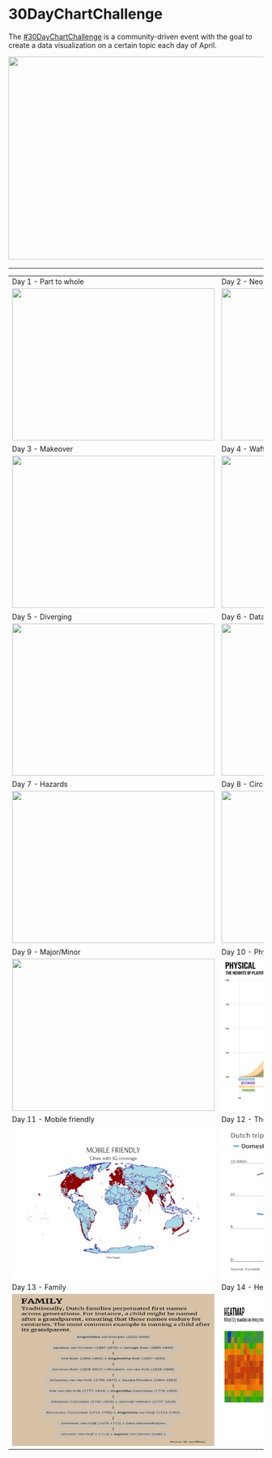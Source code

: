 # 30DayChartChallenge

The [#30DayChartChallenge](https://30daychartchallenge.org/) is a community-driven event with the goal to create a data visualization on a certain topic each day of April.

<img src="./resources/tdcc_2024.jpg" width=1000 height=400>

----

<table>
  <tr>
    <td>Day 1 - Part to whole</td>
    <td>Day 2 - Neo</td>
  </tr>
  <tr>
    <td><img src="./2024/R/01_part-to-whole.png" width=400 height=300></td>
    <td><img src="./2024/R/02_neo.png" width=400 height=300></td>
  </tr>
  <tr>
    <td>Day 3 - Makeover</td>
    <td>Day 4 - Waffle</td>
  </tr>
  <tr>
    <td><img src="./2024/R/03_makeover.png" width=400 height=300></td>
    <td><img src="./2024/R/04_waffle.png" width=400 height=300></td>
  </tr>
  <tr>
    <td>Day 5 - Diverging</td>
    <td>Day 6 - Data day: OECD</td>
  </tr>
  <tr>
    <td><img src="./2024/R/05_diverging.png" width=400 height=300></td>
    <td><img src="./2024/R/06_oecd.png" width=400 height=300></td>
  </tr>
  <tr>
    <td>Day 7 - Hazards</td>
    <td>Day 8 - Circular</td>
  </tr>
  <tr>
    <td><img src="./2024/R/07_hazards.png" width=400 height=300></td>
    <td><img src="./2024/R/08_circular.png" width=400 height=300></td>
  </tr>
  <tr>
    <td>Day 9 - Major/Minor</td>
    <td>Day 10 - Physical</td>
  </tr>
  <tr>
    <td><img src="./2024/R/09_major-minor.png" width=400 height=300></td>
    <td><img src="./2024/R/10_physical.png" width=400 height=300></td>
  </tr>
  <tr>
    <td>Day 11 - Mobile friendly</td>
    <td>Day 12 - Theme day: Reuters Graphics</td>
  </tr>
  <tr>
    <td><img src="./2024/R/11_mobile-friendly.png" width=400 height=300></td>
    <td><img src="./2024/R/12_reuters-graphics.png" width=400 height=300></td>
  </tr>
  <tr>
    <td>Day 13 - Family</td>
    <td>Day 14 - Heatmap</td>
  </tr>
  <tr>
    <td><img src="./2024/R/13_family.png" width=400 height=300></td>
    <td><img src="./2024/R/14_heatmap.png" width=400 height=300></td>
  </tr>
</table>
